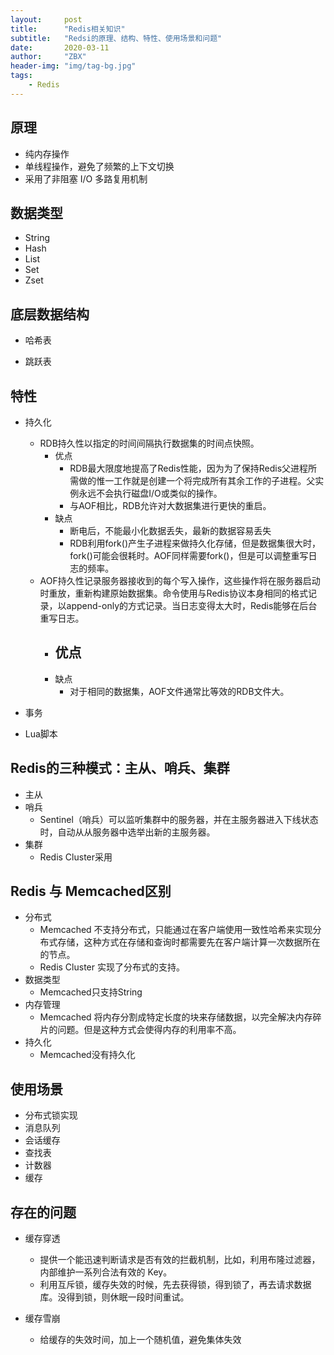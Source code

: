 ```yaml
---
layout:     post
title:      "Redis相关知识"
subtitle:   "Redsi的原理、结构、特性、使用场景和问题"
date:       2020-03-11
author:     "ZBX"
header-img: "img/tag-bg.jpg"
tags:
    - Redis
---
```




## 原理

- 纯内存操作
- 单线程操作，避免了频繁的上下文切换
- 采用了非阻塞 I/O 多路复用机制

## 数据类型

- String
- Hash
- List
- Set
- Zset  



## 底层数据结构

- 哈希表

- 跳跃表



## 特性

- 持久化
  - RDB持久性以指定的时间间隔执行数据集的时间点快照。
    - 优点
      - RDB最大限度地提高了Redis性能，因为为了保持Redis父进程所需做的惟一工作就是创建一个将完成所有其余工作的子进程。父实例永远不会执行磁盘I/O或类似的操作。
      - 与AOF相比，RDB允许对大数据集进行更快的重启。
    - 缺点
      - 断电后，不能最小化数据丢失，最新的数据容易丢失
      - RDB利用fork()产生子进程来做持久化存储，但是数据集很大时，fork()可能会很耗时。AOF同样需要fork()，但是可以调整重写日志的频率。
  - AOF持久性记录服务器接收到的每个写入操作，这些操作将在服务器启动时重放，重新构建原始数据集。命令使用与Redis协议本身相同的格式记录，以append-only的方式记录。当日志变得太大时，Redis能够在后台重写日志。
    - 优点
      - 
    - 缺点
      - 对于相同的数据集，AOF文件通常比等效的RDB文件大。

- 事务
- Lua脚本

## Redis的三种模式：主从、哨兵、集群

- 主从
- 哨兵
  - Sentinel（哨兵）可以监听集群中的服务器，并在主服务器进入下线状态时，自动从从服务器中选举出新的主服务器。
- 集群
  - Redis Cluster采用

## Redis 与 Memcached区别

- 分布式
  - Memcached 不支持分布式，只能通过在客户端使用一致性哈希来实现分布式存储，这种方式在存储和查询时都需要先在客户端计算一次数据所在的节点。
  - Redis Cluster 实现了分布式的支持。
- 数据类型
  - Memcached只支持String
- 内存管理
  - Memcached 将内存分割成特定长度的块来存储数据，以完全解决内存碎片的问题。但是这种方式会使得内存的利用率不高。
- 持久化
  - Memcached没有持久化

## 使用场景

- 分布式锁实现
- 消息队列
- 会话缓存
- 查找表
- 计数器
- 缓存



## 存在的问题

- 缓存穿透

  - 提供一个能迅速判断请求是否有效的拦截机制，比如，利用布隆过滤器，内部维护一系列合法有效的 Key。
  - 利用互斥锁，缓存失效的时候，先去获得锁，得到锁了，再去请求数据库。没得到锁，则休眠一段时间重试。

- 缓存雪崩

  - 给缓存的失效时间，加上一个随机值，避免集体失效

  